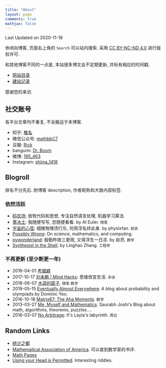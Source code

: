 ```yaml
---
title: "About"
layout: page
comments: true
mathjax: false
---
```


Last Updated on 2020-11-18

休闲向博客, 页面右上角的 `Search` 可以站内搜索. 采用 [CC BY-NC-ND 4.0](https://creativecommons.org/licenses/by-nc-nd/4.0/deed.zh) 进行版权许可. 

和其他博客不同的一点是, 本站很多博文会不定期更新, 并标有相应的时间戳.

- [网站目录](https://shiina18.github.io/sitemap/)
- [建站记录](https://shiina18.github.io/miscellanea/2020/07/23/site-building/)

感谢您的来访.

## 社交账号

各平台文章均不重复, 不会搬运于本博客.

- 知乎: [椎名](https://www.zhihu.com/people/ji-hua-yuan-39)
- 微信公众号: [mathbbC7](http://mp.weixin.qq.com/mp/homepage?__biz=MzIyNzU0MTMyNw==&hid=1&sn=01521bfc9313f0f1275dc3cfe754069c#wechat_redirect)
- 豆瓣: [Rick](https://www.douban.com/people/171432596/)
- bangumi: [Dr. Boom](https://bgm.tv/user/388505)
- 微博: [195_463](https://weibo.com/p/1005053891982912/home?profile_ftype=1&is_all=1#_0)
- Instagram: [shiina_1418](https://www.instagram.com/shiina_1418/)

## Blogroll

排名不分先后. 附博客 description, 作者昵称和大致内容标签.

### 依然活跃

- [码农场](https://www.hankcs.com/): 放牧代码和思想, 专注自然语言处理, 机器学习算法.
- [墨冰土](https://www.mobingtu.com/): 我随便写写, 您随便看看. by AI Euler. `随笔`
- [宇宙的心弦](https://www.physixfan.com/): 细推物理须行乐, 何用浮名绊此身. by physixfan. `投资`
- [Possibly Wrong](https://possiblywrong.wordpress.com/): On science, mathematics, and computing.
- [pywonderland](http://pywonderland.com/): 殷勤昨夜三更雨, 又得浮生一日凉. by 赵亮. `数学`
- [Synthesist in the Shell](https://linghao.io/). by Linghao Zhang. `工程师`

### 不再更新 (至少断更一年)

- 2016-04-01 [考据癖](http://localhost-8080.com/)
- 2017-10-17 [刘未鹏 \| Mind Hacks](http://mindhacks.cn/): 思维改变生活. `杂谈`
- 2018-06-07 [木遥的窗子](http://blog.farmostwood.net/). `随笔` `数学`
- 2019-05-15 [Eventually Almost Everywhere](https://eventuallyalmosteverywhere.wordpress.com/): A blog about probability and olympiads by Dominic Yeo. 
- 2016-10-18 [Matrix67: The Aha Moments](http://www.matrix67.com/blog). `数学`
- 2013-03-27 [Me, Myself and Mathematics](https://sbjoshi.wordpress.com/): Saurabh Joshi's Blog about math, algorithms, theorems, puzzles….
- 2016-03-07 [No Arbitrage](http://www.sweet-layla.com/): It's Layla's labyrinth. `周记`

## Random Links

- [统计之都](https://cosx.org/)
- [Mathematical Association of America](https://www.maa.org/). 可以查到数学家的书评.
- [Math Pages](https://mathpages.com/)
- [Using your Head is Permitted](https://www.brand.site.co.il/riddles/usingyourhead.html). Interesting riddles.